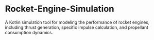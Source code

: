 # Rocket-Engine-Simulation
A Kotlin simulation tool for modeling the performance of rocket engines, including thrust generation, specific impulse calculation, and propellant consumption dynamics.
